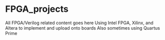 # FPGA_projects
All FPGA/Verilog related content goes here
Using Intel FPGA, Xilinx, and Altera to implement and upload onto boards
Also sometimes using Quartus Prime
